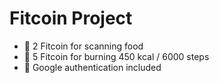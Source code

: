 
# Fitcoin Project
- 📸 2 Fitcoin for scanning food
- 🏃 5 Fitcoin for burning 450 kcal / 6000 steps
- 🔐 Google authentication included

